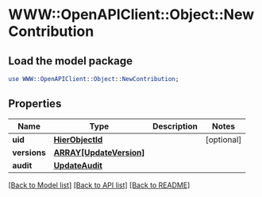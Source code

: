 # WWW::OpenAPIClient::Object::NewContribution

## Load the model package
```perl
use WWW::OpenAPIClient::Object::NewContribution;
```

## Properties
Name | Type | Description | Notes
------------ | ------------- | ------------- | -------------
**uid** | [**HierObjectId**](HierObjectId.md) |  | [optional] 
**versions** | [**ARRAY[UpdateVersion]**](UpdateVersion.md) |  | 
**audit** | [**UpdateAudit**](UpdateAudit.md) |  | 

[[Back to Model list]](../README.md#documentation-for-models) [[Back to API list]](../README.md#documentation-for-api-endpoints) [[Back to README]](../README.md)


